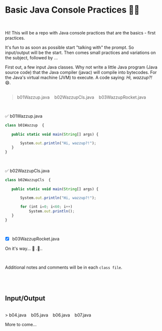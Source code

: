 # Basic Java Console Practices 🎄🎅

<br>

Hi!
This will be a repo with Java console practices that are the basics - first practices.<br>

It's fun to as soon as possible start "talking with" the prompt. So input/output will be the start. Then comes small practices and variations on the subject, followed by ...<br>

First out, a few input Java classes. Why not write a little Java program (Java source code) that the Java compiler (javac) will compile into bytecodes. For the Java's virtual machine (JVM) to execute. A code saying: <i>Hi, wazzup?!</i> 😄.<br><br>


> b01Wazzup.java &nbsp; &nbsp;b02WazzupCls.java &nbsp; &nbsp;b03WazzupRocket.java 

<br>

 ✅ b01Wazzup.java
 ``` javascript
 class b01Wazzup  {
	
	public static void main(String[] args) {  

		System.out.println("Hi, wazzup?!"); 	
	}
} 
 ``` 
<br>

✅ b02WazzupCls.java
 ``` javascript
class b02WazzupCls  {
	
	public static void main(String[] args) {  

		System.out.println("Hi, wazzup?!");

		for (int i=0; i<60; i++)
    	    System.out.println();
	}
} 
 ```
<br>

- [x] b03WazzupRocket.java
  
 On it's way... 🐋 .🐠..
 
<br>

Additional notes and comments will be in each `class file`.
<br><br><br><br>

## Input/Output
<br>
> b04.java &nbsp; &nbsp;b05.java &nbsp; &nbsp;b06.java &nbsp; &nbsp;b07.java  

More to come... <br><br>